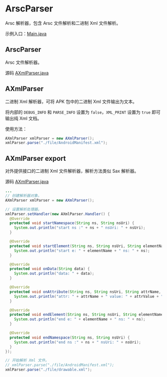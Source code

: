 # ArscParser

Arsc 解析器，包含 Arsc 文件解析和二进制 Xml 文件解析。

示例入口：[Main.java](./src/com/runing/utilslib/arscparser/Main.java)

## ArscParser

Arsc 文件解析器。 

源码 [AXmlParser.java](./src/com/runing/utilslib/arscparser/xml/AXmlParser.java)

## AXmlParser

二进制 Xml 解析器，可将 APK 包中的二进制 Xml 文件输出为文本。

将内部的 `DEBUG_INFO` 和 `PARSE_INFO` 设置为 `false`，`XML_PRINT` 设置为 `true` 即可输出纯 Xml 文档。 

使用方法：

```java
AXmlParser xmlParser = new AXmlParser();
xmlParser.parse("./file/AndroidManifest.xml");
```

## AXmlParser export

对外提供接口的二进制 Xml 文件解析器，解析方法类似 Sax 解析器。 

源码 [AXmlParser.java](./src/com/runing/utilslib/arscparser/xml/export/AXmlParser.java)

```java
...
// 创建解析器对象。
AXmlParser xmlParser = new AXmlParser();

// 设置解析处理器。
xmlParser.setHandler(new AXmlParser.Handler() {
  @Override
  protected void startNamespace(String ns, String nsUri) {
    System.out.println("start ns :" + ns + " nsUri: " + nsUri);
  }

  @Override
  protected void startElement(String ns, String nsUri, String elementName) {
    System.out.println("start e: " + elementName + " ns: " + ns);
  }

  @Override
  protected void onData(String data) {
    System.out.println("data: " + data);
  }

  @Override
  protected void onAttribute(String ns, String nsUri, String attrName, String attrValue) {
    System.out.println("attr: " + attrName + " value: " + attrValue + " ns: " + ns);
  }

  @Override
  protected void endElement(String ns, String nsUri, String elementName) {
    System.out.println("end e: " + elementName + " ns: " + ns);
  }

  @Override
  protected void endNamespace(String ns, String nsUri) {
    System.out.println("end ns :" + ns + " nsUri: " + nsUri);
  }
});

// 开始解析 Xml 文件。
// xmlParser.parse("./file/AndroidManifest.xml");
xmlParser.parse("./file/drawable.xml");
```